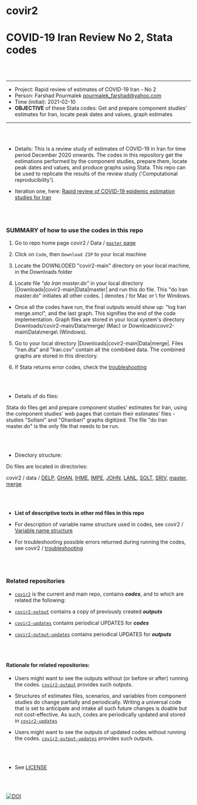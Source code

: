 # covir2

# COVID-19 Iran Review No 2, Stata codes

<br/><br/>


********************************************************************************************************************************************
* Project: Rapid review of estimates of COVID-19 Iran - No 2
* Person: Farshad Pourmalek pourmalek_farshad@yahoo.com
* Time (initial): 2021-02-10
* **OBJECTIVE** of these Stata codes: Get and prepare component studies' estimates for Iran, locate peak dates and values, graph estimates
********************************************************************************************************************************************

<br/><br/>


* Details: This is a review study of estimates of COVID-19 in Iran for time period December 2020 onwards. The codes in this repository get the estimations performed by the component studies, prepare them, locate peak dates and values, and produce graphs using Stata. This repo can be used to replicate the results of the review study ('Computational reproducibility').


* Iteration one, here: [Rapid review of COVID-19 epidemic estimation studies for Iran]( https://bmcpublichealth.biomedcentral.com/articles/10.1186/s12889-021-10183-3)

<br/><br/>



### SUMMARY of how to use the codes in this repo

1. Go to repo home page covir2 / Data / [`master` page](https://github.com/pourmalek/covir2)

2. Click on `Code`, then `Download ZIP` to your local machine

3. Locate the DOWNLODED "covir2-main" directory on your local machine, in the Downloads folder

4. Locate file *"do Iran master.do"* in your local directory |Downloads|covir2-main|Data|master| and run this do file. This "do Iran master.do" initiates all other codes. | denotes / for Mac or \ for Windows.

- Once all the codes have run, the final outputs would show up: "log Iran merge.smcl", and the last graph. This signifies the end of the code implementation. Graph files are stored in your local system's directory Downloads/covir2-main/Data/merge/ (Mac) or Downloads\covir2-main\Data\merge\ (Windows).

5. Go to your local directory |Downloads|covir2-main|Data|merge|. Files "Iran.dta" and "Iran.csv" contain all the combibed data. The combined graphs are stored in this directory. 

6. If Stata returns error codes, check the [troubleshooting](https://github.com/pourmalek/covir2/blob/main/Troubleshooting.md)

<br/><br/>

* Details of do files:

Stata do files get and prepare component studies' estimates for Iran, using the component studies' web pages that contain their estimates’ files - studies "Soltani" and "Ghanbari" graphs digitized. The file "do Iran master.do" is the only file that needs to be run. 

<br/><br/>


* Directory structure:

Do files are located in directories: 

covir2 / data / [DELP](https://github.com/pourmalek/covir2/tree/main/Data/DELP), [GHAN](https://github.com/pourmalek/covir2/tree/main/Data/GHAN), [IHME](https://github.com/pourmalek/covir2/tree/main/Data/IHME), [IMPE](https://github.com/pourmalek/covir2/tree/main/Data/IMPE), [JOHN](https://github.com/pourmalek/covir2/tree/main/Data/JOHN), [LANL](https://github.com/pourmalek/covir2/tree/main/Data/LANL), [SOLT](https://github.com/pourmalek/covir2/tree/main/Data/Soltani), [SRIV](https://github.com/pourmalek/covir2/tree/main/Data/SRIV), [master](https://github.com/pourmalek/covir2/tree/main/Data/master), [merge](https://github.com/pourmalek/covir2/tree/main/Data/merge)

<br/><br/>


* **List of descriptive texts in other md files in this repo**

* For description of variable name structure used in codes, see covir2 / [Variable name structure](https://github.com/pourmalek/covir2/blob/main/Variable%20name%20structure.md)

* For troubleshooting possible errors returned during running the codes, see covir2 / [troubleshooting](https://github.com/pourmalek/covir2/blob/main/Troubleshooting.md)

<br/><br/>

### Related repositories 
* [`covir2`](https://github.com/pourmalek/covir2) is the current and main repo, contains **_codes_**, and to which are related the following:

* [`covir2-output`](https://github.com/pourmalek/covir2-output) contains a copy of previously created **_outputs_**

* [`covir2-updates`](https://github.com/pourmalek/covir2-updates) contains periodical UPDATES for **_codes_**

* [`covir2-output-updates`](https://github.com/pourmalek/covir2-output-updates) contains periodical UPDATES for **_outputs_**

<br/><br/>

#### Rationale for related repositories:

* Users might want to see the outputs without (or before or after) running the codes. [`covir2-output`](https://github.com/pourmalek/covir2-output) provides such outputs.

* Structures of estimates files, scenarios, and variables from component studies do change partially and periodically. Writing a universal code that is set to anticipate and intake all such future changes is doable but not cost-effective. As such, codes are periodically updated and stored in [`covir2-updates`](https://github.com/pourmalek/covir2-updates)

*  Users might want to see the outputs of updated codes without running the codes. [`covir2-output-updates`](https://github.com/pourmalek/covir2-output-updates) provides such outputs.


<br/><br/>

* See [LICENSE](https://github.com/pourmalek/covir2/blob/main/LICENSE)

<br/><br/>

[![DOI](https://zenodo.org/badge/344389637.svg)](https://zenodo.org/badge/latestdoi/344389637)




